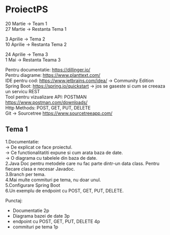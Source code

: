 # ProiectPS

20 Martie -> Team 1  
27 Martie -> Restanta Tema 1  

3 Aprilie -> Tema 2  
10 Aprilie -> Restanta Tema 2  

24 Aprilie -> Tema 3  
1 Mai -> Restanta Teama 3  


Pentru documentatie: https://dillinger.io/  
Pentru diagrame: https://www.planttext.com/  
IDE pentru cod: https://www.jetbrains.com/idea/  -> Community Edition  
Spring Boot: https://spring.io/quickstart -> jos se gaseste si cum se creeaza un servicu REST  
Tool pentru vizualizare API: POSTMAN https://www.postman.com/downloads/  
Http Methods: POST, GET, PUT, DELETE  
Git -> Sourcetree https://www.sourcetreeapp.com/  

## Tema 1  
1.Documentatie:  
-> De explicat ce face proiectul.  
-> Ce functionalitatiti expune si cum arata baza de date.    
-> O diagrama cu tabelele din baza de date.  
2.Java Doc pentru metodele care nu fac parte dintr-un data class. Pentru fiecare clasa e necesar Javadoc.  
3.Branch per tema.  
4.Mai multe commituri pe tema, nu doar unul.  
5.Configurare Spring Boot  
6.Un exemplu de endpoint cu POST, GET, PUT, DELETE.  

Punctaj:  
- Documentatie 2p  
- Diagrama bazei de date 3p  
- endpoint cu POST, GET, PUT, DELETE 4p  
- commituri pe tema 1p  
